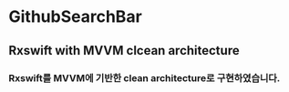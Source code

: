 # GithubSearchBar

## Rxswift with MVVM clcean architecture

### Rxswift를 MVVM에 기반한 clean architecture로 구현하였습니다.



